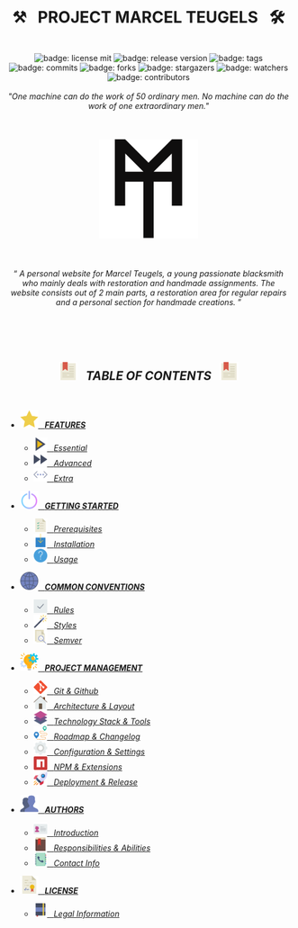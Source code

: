 <h1 class="hero__subject--root" align="center">
  ⚒️ &nbsp; <b>PROJECT MARCEL TEUGELS</b> &nbsp; 🛠️
</h1>
<br />
<div class="hero__github-badges" align="center">
  <img
    src="https://img.shields.io/badge/License-mit__blue?labelColor=181717&style=flat&logo=Github&logoColor=#181717"
    alt="badge: license mit"
    title="license: mit"
  />
  <img
    src="https://img.shields.io/badge/Release-none-yellow?labelColor=181717&style=flat&logo=Github&logoColor=#181717"
    alt="badge: release version"
    title="release version"
  />
  <img
    src="https://img.shields.io/badge/Tags-none-yellow?labelColor=181717&style=flat&logo=Github&logoColor=#181717"
    alt="badge: tags"
    title="tags"
  />
  <img
    src="https://img.shields.io/badge/Commits-100-whitesmoke?labelColor=181717&style=flat&logo=Github&logoColor=#181717"
    alt="badge: commits"
    title="commits"
  />
  <img
    src="https://img.shields.io/badge/Forks-0-whitesmoke?labelColor=181717&style=flat&logo=Github&logoColor=#181717"
    alt="badge: forks"
    title="forks"
  />
  <img
    src="https://img.shields.io/badge/Stars-5-whitesmoke?labelColor=181717&style=flat&logo=Github&logoColor=#181717"
    alt="badge: stargazers"
    title="stargazers"
  />
  <img
    src="https://img.shields.io/badge/Watchers-5-whitesmoke?labelColor=181717&style=flat&logo=Github&logoColor=#181717"
    alt="badge: watchers"
    title="watchers"
  />
  <img
    src="https://img.shields.io/badge/Contributors-5-whitesmoke?labelColor=181717&style=flat&logo=Github&logoColor=#181717"
    alt="badge: contributors"
    title="contributors"
  />
<div />
<div align="left"><div/>
<br />

<div class="hero__main--root" align="center">
  <i>
  "One machine can do the work of 50 ordinary men. No machine can do the work of one extraordinary men."
  </i>
  <br />
  <br />
  <br />
  <br />
  <img
  src="../../assets/media/icons/marcel-teugels/icons__marcel-teugels-logo--improved.svg"
  alt="marcel teugels logo"
  width="35%"
  />
  <br />
  <br />
  <br />
  <br />
  <q>
    <i>
    A personal website for Marcel Teugels, a young passionate blacksmith who mainly deals with restoration and handmade assignments.
    The website consists out of 2 main parts, a restoration area for regular repairs and a personal section for handmade creations.
    <i/>
  </q>
</div>

<br/>
<br/>
<br/>
<br/>
<h2 class="heading__subcat-title--root---v01" align="center">
  <img src="../../assets/media/icons/vendors/flat__bookmark--2.svg" width="32px" /> &nbsp;
  <b>TABLE OF CONTENTS</b> &nbsp;
  <img src="../../assets/media/icons/vendors/flat__bookmark--2.svg" width="32px" />
</h2>
<br/>

- [<img src="../../assets/media/icons/vendors/flat__star.svg" width="32px" /> &nbsp; **FEATURES** <!-- {#root-feat} -->](../../docs/toc/features)

  - [<img src="../../assets/media/icons/vendors/flat__play-button--2.svg" width="24px" /> &nbsp; _Essential_ <!-- {#feat-essential} -->](../../docs/toc/features/essentialS)
  - [<img src="../../assets/media/icons/vendors/flat__fast-forward.svg" width="24px" /> &nbsp; _Advanced_ <!-- {#feat-advanced} -->](../../docs/toc/features/advanced)
  - [<img src="../../assets/media/icons/vendors/flat__more.svg" width="24px" /> &nbsp; _Extra_ <!-- {#feat-extra} -->](../../docs/toc/features/extra)

- [<img src="../../assets/media/icons/vendors/flat__power-button.svg" width="32px" /> &nbsp; **GETTING STARTED** <!-- {#root-started} -->](../../docs/toc/getting-started)

  - [<img src="../../assets/media/icons/vendors/flat__list.svg" width="24px" /> &nbsp; _Prerequisites_ <!-- {#started-prereq} -->](../../docs/toc/getting-started/prerequisites)
  - [<img src="../../assets/media/icons/vendors/flat__download.svg" width="24px" /> &nbsp; _Installation_ <!-- {#started-install} -->](../../docs/toc/getting-started/installation)
  - [<img src="../../assets/media/icons/vendors/flat__info.svg" width="24px" /> &nbsp; _Usage_ <!-- {#started-usage} -->](../../docs/toc/getting-started/usage)

- [<img src="../../assets/media/icons/vendors/flat__internet.svg" width="32px" /> &nbsp; **COMMON CONVENTIONS** <!-- {#root-com-convens} -->](../../docs/toc/common-conventions)

  - [<img src="../../assets/media/icons/vendors/flat__checked.svg" width="24px" /> &nbsp; _Rules_ <!-- {#com-convens-rules} -->](../../docs/toc/common-conventions/rules)
  - [<img src="../../assets/media/icons/vendors/flat__magic-wand.svg" width="24px" /> &nbsp; _Styles_ <!-- {#com-convens-styles} -->](../../docs/toc/common-conventions/styles)
  - [<img src="../../assets/media/icons/vendors/flat__file.svg" width="24px" /> &nbsp; _Semver_ <!-- {#com-convens-semver} -->](../../docs/toc/common-conventions/semver)

- [<img src="../../assets/media/icons/vendors/flat__project-management.svg" width="32px" /> &nbsp; **PROJECT MANAGEMENT** <!-- {#root-project-mgmt} -->](../../docs/toc/project-management)

  - [<img src="../../assets/media/icons/vendors/si__git.svg" width="24px" /> &nbsp; _Git & Github_ <!-- {#project-mgmt-git} -->](../../docs/toc/project-management/git-&-github)
  - [<img src="../../assets/media/icons/vendors/flat__home.svg" width="24px" /> &nbsp; _Architecture & Layout_ <!-- {#project-mgmt-architecture} -->](../../docs/toc/project-management/architecture-&-layout)
  - [<img src="../../assets/media/icons/vendors/flat__layers.svg" width="24px" /> &nbsp; _Technology Stack & Tools_ <!-- {#project-mgmt-tech-stack} -->](../../docs/toc/project-management/technology-stack-&-tools)
  - [<img src="../../assets/media/icons/vendors/flat__route.svg" width="24px" /> &nbsp; _Roadmap & Changelog_ <!-- {#project-mgmt-roadmap} -->](../../docs/toc/project-management/roadmap-&-changelog)
  - [<img src="../../assets/media/icons/vendors/flat__config.svg" width="24px" /> &nbsp; _Configuration & Settings_ <!-- {#project-mgmt-config} -->](../../docs/toc/project-management/configuration-&-settings)
  - [<img src="../../assets/media/icons/vendors/si__npm.svg" width="24px" /> &nbsp; _NPM & Extensions_ <!-- {#project-mgmt-npm} -->](../../docs/toc/project-management/npm-&-extensions)
  - [<img src="../../assets/media/icons/vendors/flat__shuttle.svg" width="24px" /> &nbsp; _Deployment & Release_ <!-- {#project-mgmt-deployment} -->](../../docs/toc/project-management/deployment-&-release)

- [<img src="../../assets/media/icons/vendors/flat__users.svg" width="32px" /> &nbsp; **AUTHORS** <!-- {#root-authors} -->](../../docs/toc/authors)

  - [<img src="../../assets/media/icons/vendors/flat__id-card.svg" width="24px" /> &nbsp; _Introduction_ <!-- {#authors-} -->](../../docs/toc/authors/introduction)
  - [<img src="../../assets/media/icons/vendors/flat__agenda.svg" width="24px" /> &nbsp; _Responsibilities & Abilities_ <!-- {#authors-respons} -->](../../docs/toc/authors/responsibilities-&-abilities)
  - [<img src="../../assets/media/icons/vendors/flat__book.svg" width="24px" /> &nbsp; _Contact Info_ <!-- {#authors-contact-info} -->](../../docs/toc/authors/contact-info)

- [<img src="../../assets/media/icons/vendors/flat__diploma.svg" width="32px" /> &nbsp; **LICENSE** <!-- {#root-license} -->](../../docs/toc/license)

  - [<img src="../../assets/media/icons/vendors/flat__notebook.svg" width="24px" /> &nbsp; _Legal Information_ <!-- {#license-legal-info} -->](../../docs/toc/license/legal-information)
